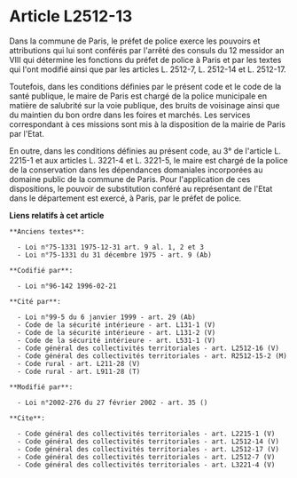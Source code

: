 # Article L2512-13

Dans la commune de Paris, le préfet de police exerce les pouvoirs et attributions qui lui sont conférés par l'arrêté des
consuls du 12 messidor an VIII qui détermine les fonctions du préfet de police à Paris et par les textes qui l'ont modifié
ainsi que par les articles L. 2512-7, L. 2512-14 et L. 2512-17. 

Toutefois, dans les conditions définies par le présent code et le code de la santé publique, le maire de Paris est chargé de
la police municipale en matière de salubrité sur la voie publique, des bruits de voisinage ainsi que du maintien du bon ordre
dans les foires et marchés. Les services correspondant à ces missions sont mis à la disposition de la mairie de Paris par
l'Etat. 

En outre, dans les conditions définies au présent code, au 3° de l'article L. 2215-1 et aux articles L. 3221-4 et L. 3221-5,
le maire est chargé de la police de la conservation dans les dépendances domaniales incorporées au domaine public de la
commune de Paris. Pour l'application de ces dispositions, le pouvoir de substitution conféré au représentant de l'Etat dans
le département est exercé, à Paris, par le préfet de police.

**Liens relatifs à cet article**

	**Anciens textes**:

	  - Loi n°75-1331 1975-12-31 art. 9 al. 1, 2 et 3
	  - Loi n°75-1331 du 31 décembre 1975 - art. 9 (Ab)

	**Codifié par**:

	  - Loi n°96-142 1996-02-21

	**Cité par**:

	  - Loi n°99-5 du 6 janvier 1999 - art. 29 (Ab)
	  - Code de la sécurité intérieure - art. L131-1 (V)
	  - Code de la sécurité intérieure - art. L131-2 (V)
	  - Code de la sécurité intérieure - art. L531-1 (V)
	  - Code général des collectivités territoriales - art. L2512-16 (V)
	  - Code général des collectivités territoriales - art. R2512-15-2 (M)
	  - Code rural - art. L211-28 (V)
	  - Code rural - art. L911-28 (T)

	**Modifié par**:

	  - Loi n°2002-276 du 27 février 2002 - art. 35 ()

	**Cite**:

	  - Code général des collectivités territoriales - art. L2215-1 (V)
	  - Code général des collectivités territoriales - art. L2512-14 (V)
	  - Code général des collectivités territoriales - art. L2512-17 (V)
	  - Code général des collectivités territoriales - art. L2512-7 (V)
	  - Code général des collectivités territoriales - art. L3221-4 (V)
